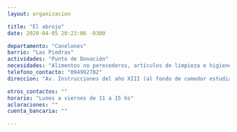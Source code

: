 ```yaml
---
layout: organizacion

title: "El abrojo"
date: 2020-04-05 20:23:06 -0300

departamento: "Canelones"
barrio: "Las Piedras"
actividades: "Punto de Donación"
necesidades: "Alimentos no perecederos, artículos de limpieza e higiene personal y del hogar"
telefono_contacto: "094992782"
direccion: "Av. Instrucciones del año XIII (al fondo de comedor estudiantil)"

otros_contactos: ""
horario: "Lunes a viernes de 11 a 15 hs"
aclaraciones: ""
cuenta_bancaria: ""

---
```

